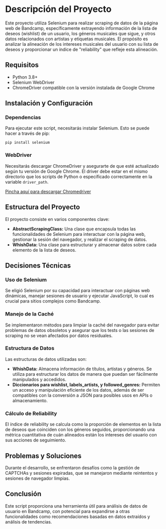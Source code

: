 
<h1>Descripción del Proyecto</h1>
<p>Este proyecto utiliza Selenium para realizar scraping de datos de la página web de Bandcamp, específicamente extrayendo información de la lista de deseos (wishlist) de un usuario, los géneros musicales que sigue, y otros datos relacionados con artistas y etiquetas musicales. El propósito es analizar la alineación de los intereses musicales del usuario con su lista de deseos y proporcionar un índice de "reliability" que refleje esta alineación.</p>

<h2>Requisitos</h2>
<ul>
<li>Python 3.8+</li>
<li>Selenium WebDriver</li>
<li>ChromeDriver compatible con la versión instalada de Google Chrome</li>
</ul>

<h2>Instalación y Configuración</h2>
<h3>Dependencias</h3>
<p>Para ejecutar este script, necesitarás instalar Selenium. Esto se puede hacer a través de pip:</p>
<pre><code>pip install selenium</code></pre>

<h3>WebDriver</h3>
<p>Necesitarás descargar ChromeDriver y asegurarte de que esté actualizado según tu versión de Google Chrome. El driver debe estar en el mismo directorio que los scripts de Python o especificado correctamente en la variable <code>driver_path</code>.</p>

<a href="https://chromedriver.chromium.org/downloads"> Pincha aquí para descargar Chromedriver </a>

<h2>Estructura del Proyecto</h2>
<p>El proyecto consiste en varios componentes clave:</p>
<ul>
<li><strong>AbstractScrapingClass:</strong> Una clase que encapsula todas las funcionalidades de Selenium para interactuar con la página web, gestionar la sesión del navegador, y realizar el scraping de datos.</li>
<li><strong>WhishData:</strong> Una clase para estructurar y almacenar datos sobre cada elemento de la lista de deseos.</li>
</ul>

<h2>Decisiones Técnicas</h2>
<h3>Uso de Selenium</h3>
<p>Se eligió Selenium por su capacidad para interactuar con páginas web dinámicas, manejar sesiones de usuario y ejecutar JavaScript, lo cual es crucial para sitios complejos como Bandcamp.</p>

<h3>Manejo de la Caché</h3>
<p>Se implementaron métodos para limpiar la caché del navegador para evitar problemas de datos obsoletos y asegurar que los tests o las sesiones de scraping no se vean afectados por datos residuales.</p>

<h3>Estructura de Datos</h3>
<p>Las estructuras de datos utilizadas son:</p>
<ul>
<li><strong>WhishData:</strong> Almacena información de títulos, artistas y géneros. Se utiliza para estructurar los datos de manera que puedan ser fácilmente manipulados y accedidos.</li>
<li><strong>Diccionarios para wishlist, labels_artists, y followed_genres:</strong> Permiten un acceso y manipulación eficiente de los datos, además de ser compatibles con la conversión a JSON para posibles usos en APIs o almacenamiento.</li>
</ul>

<h3>Cálculo de Reliability</h3>
<p>El índice de reliability se calcula como la proporción de elementos en la lista de deseos que coinciden con los géneros seguidos, proporcionando una métrica cuantitativa de cuán alineados están los intereses del usuario con sus acciones de seguimiento.</p>

<h2>Problemas y Soluciones</h2>
<p>Durante el desarrollo, se enfrentaron desafíos como la gestión de CAPTCHAs y sesiones expiradas, que se manejaron mediante reintentos y sesiones de navegador limpias.</p>

<h2>Conclusión</h2>
<p>Este script proporciona una herramienta útil para análisis de datos de usuario en Bandcamp, con potencial para expandirse a otras funcionalidades como recomendaciones basadas en datos extraídos y análisis de tendencias.</p>

